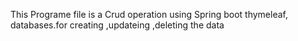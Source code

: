 This Programe file is a Crud operation using Spring boot thymeleaf, databases.for creating ,updateing ,deleting the data 
